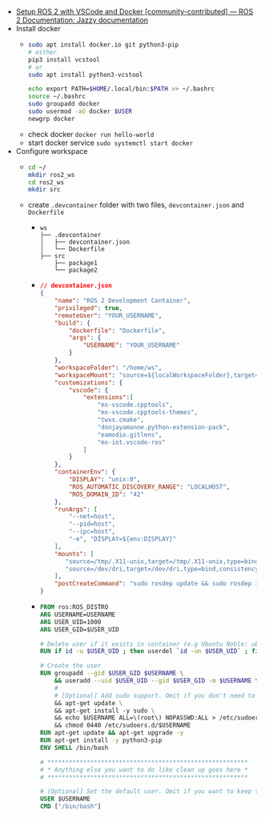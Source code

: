 - [Setup ROS 2 with VSCode and Docker [community-contributed] — ROS 2 Documentation: Jazzy documentation](http://docs.ros.org/en/jazzy/How-To-Guides/Setup-ROS-2-with-VSCode-and-Docker-Container.html)
- Install docker
	- ```bash
	  sudo apt install docker.io git python3-pip
	  # either
	  pip3 install vcstool
	  # or
	  sudo apt install python3-vcstool
	  
	  echo export PATH=$HOME/.local/bin:$PATH >> ~/.bashrc
	  source ~/.bashrc
	  sudo groupadd docker
	  sudo usermod -aG docker $USER
	  newgrp docker
	  ```
	- check docker `docker run hello-world`
	- start docker service `sudo systemctl start docker`
- Configure workspace
	- ```bash
	  cd ~/
	  mkdir ros2_ws
	  cd ros2_ws
	  mkdir src
	  ```
	- create `.devcontainer` folder with two files, `devcontainer.json` and `Dockerfile`
		- ```
		  ws
		  ├── .devcontainer
		  │   ├── devcontainer.json
		  │   └── Dockerfile
		  ├── src
		      ├── package1
		      └── package2
		  ```
		- ```json
		  // devcontainer.json
		  {
		      "name": "ROS 2 Development Container",
		      "privileged": true,
		      "remoteUser": "YOUR_USERNAME",
		      "build": {
		          "dockerfile": "Dockerfile",
		          "args": {
		              "USERNAME": "YOUR_USERNAME"
		          }
		      },
		      "workspaceFolder": "/home/ws",
		      "workspaceMount": "source=${localWorkspaceFolder},target=/home/ws,type=bind",
		      "customizations": {
		          "vscode": {
		              "extensions":[
		                  "ms-vscode.cpptools",
		                  "ms-vscode.cpptools-themes",
		                  "twxs.cmake",
		                  "donjayamanne.python-extension-pack",
		                  "eamodio.gitlens",
		                  "ms-iot.vscode-ros"
		              ]
		          }
		      },
		      "containerEnv": {
		          "DISPLAY": "unix:0",
		          "ROS_AUTOMATIC_DISCOVERY_RANGE": "LOCALHOST",
		          "ROS_DOMAIN_ID": "42"
		      },
		      "runArgs": [
		          "--net=host",
		          "--pid=host",
		          "--ipc=host",
		          "-e", "DISPLAY=${env:DISPLAY}"
		      ],
		      "mounts": [
		         "source=/tmp/.X11-unix,target=/tmp/.X11-unix,type=bind,consistency=cached",
		         "source=/dev/dri,target=/dev/dri,type=bind,consistency=cached"
		      ],
		      "postCreateCommand": "sudo rosdep update && sudo rosdep install --from-paths src --ignore-src -y && sudo chown -R $(whoami) /home/ws/"
		  }
		  ```
		- ```Dockerfile
		  FROM ros:ROS_DISTRO
		  ARG USERNAME=USERNAME
		  ARG USER_UID=1000
		  ARG USER_GID=$USER_UID
		  
		  # Delete user if it exists in container (e.g Ubuntu Noble: ubuntu)
		  RUN if id -u $USER_UID ; then userdel `id -un $USER_UID` ; fi
		  
		  # Create the user
		  RUN groupadd --gid $USER_GID $USERNAME \
		      && useradd --uid $USER_UID --gid $USER_GID -m $USERNAME \
		      #
		      # [Optional] Add sudo support. Omit if you don't need to install software after connecting.
		      && apt-get update \
		      && apt-get install -y sudo \
		      && echo $USERNAME ALL=\(root\) NOPASSWD:ALL > /etc/sudoers.d/$USERNAME \
		      && chmod 0440 /etc/sudoers.d/$USERNAME
		  RUN apt-get update && apt-get upgrade -y
		  RUN apt-get install -y python3-pip
		  ENV SHELL /bin/bash
		  
		  # ********************************************************
		  # * Anything else you want to do like clean up goes here *
		  # ********************************************************
		  
		  # [Optional] Set the default user. Omit if you want to keep the default as root.
		  USER $USERNAME
		  CMD ["/bin/bash"]
		  ```